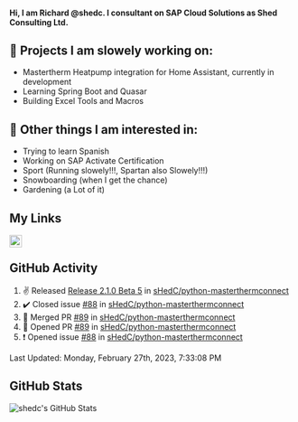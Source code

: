 #### Hi, I am Richard @shedc. I consultant on SAP Cloud Solutions as Shed Consulting Ltd.

## 👋 Projects I am slowely working on:
- Mastertherm Heatpump integration for Home Assistant, currently in development
- Learning Spring Boot and Quasar
- Building Excel Tools and Macros

## 👀 Other things I am interested in:
- Trying to learn Spanish
- Working on SAP Activate Certification
- Sport (Running slowely!!!, Spartan also Slowely!!!)
- Snowboarding (when I get the chance)
- Gardening (a Lot of it)

## My Links
[<img align="left" alt="shedc | LinkedIn" width="22px" src="https://cdn.jsdelivr.net/npm/simple-icons@v3/icons/linkedin.svg" />][linkedin]

<br/>

## GitHub Activity
<!--RECENT_ACTIVITY:start-->
1. ✌️ Released [Release 2.1.0 Beta 5](https://github.com/sHedC/python-masterthermconnect/releases/tag/2.1.0-b5) in [sHedC/python-masterthermconnect](https://github.com/sHedC/python-masterthermconnect)
2. ✔️ Closed issue [#88](https://github.com/sHedC/python-masterthermconnect/issues/88) in [sHedC/python-masterthermconnect](https://github.com/sHedC/python-masterthermconnect)
3. 🎉 Merged PR [#89](https://github.com/sHedC/python-masterthermconnect/pull/89) in [sHedC/python-masterthermconnect](https://github.com/sHedC/python-masterthermconnect)
4. 💪 Opened PR [#89](https://github.com/sHedC/python-masterthermconnect/pull/89) in [sHedC/python-masterthermconnect](https://github.com/sHedC/python-masterthermconnect)
5. ❗️ Opened issue [#88](https://github.com/sHedC/python-masterthermconnect/issues/88) in [sHedC/python-masterthermconnect](https://github.com/sHedC/python-masterthermconnect)
<!--RECENT_ACTIVITY:end-->
<!--RECENT_ACTIVITY:last_update-->
Last Updated: Monday, February 27th, 2023, 7:33:08 PM
<!--RECENT_ACTIVITY:last_update_end-->

## GitHub Stats
<img align="left" alt="shedc's GitHub Stats" src="https://github-readme-stats.vercel.app/api?username=shedc&show_icons=true&hide_title=true" />

[linkedin]: https://www.linkedin.com/in/richard-holmes-3314251/
